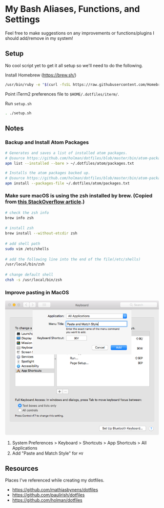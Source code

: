 # My Bash Aliases, Functions, and Settings

Feel free to make suggestions on any improvements or functions/plugins I should add/remove in my system!

## Setup

No cool script yet to get it all setup so we'll need to do the following.

Install Homebrew (https://brew.sh/)

```bash
/usr/bin/ruby -e "$(curl -fsSL https://raw.githubusercontent.com/Homebrew/install/master/install)"
```

Point iTerm2 preferences file to `$HOME/.dotfiles/iterm/`.

Run `setup.sh`

```bash
. ./setup.sh
```

## Notes

### Backup and Install Atom Packages

```bash
# Generates and saves a list of installed atom packages.
# @source https://github.com/holman/dotfiles/blob/master/bin/atom-package-backup
apm list --installed --bare > ~/.dotfiles/atom/packages.txt
```

```bash
# Installs the atom packages backed up.
# @source https://github.com/holman/dotfiles/blob/master/bin/atom-package-install
apm install --packages-file ~/.dotfiles/atom/packages.txt
```

### Make sure macOS is using the zsh installed by brew. (Copied from [this StackOverflow article](https://stackoverflow.com/questions/17648621/how-do-i-update-zsh-to-the-latest-version).)

```bash
# check the zsh info
brew info zsh

# install zsh
brew install --without-etcdir zsh

# add shell path
sudo vim /etc/shells

# add the following line into the end of the file(/etc/shells)
/usr/local/bin/zsh

# change default shell
chsh -s /usr/local/bin/zsh
```

### Improve pasting in MacOS

![Paste and Match Style](/assets/paste-screenshot.png)

1.  System Preferences > Keyboard > Shortcuts > App Shortcuts > All Applications
2.  Add "Paste and Match Style" for `⌘V`

## Resources

Places I've referenced while creating my dotfiles.

-   https://github.com/mathiasbynens/dotfiles
-   https://github.com/paulirish/dotfiles
-   https://github.com/holman/dotfiles
